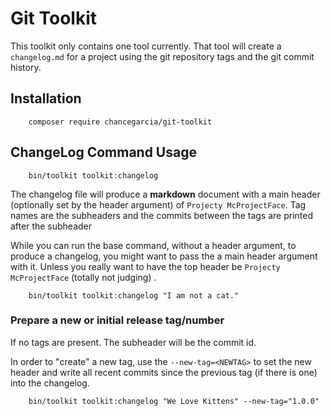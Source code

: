 # Git Toolkit

This toolkit only contains one tool currently. That tool will create a `changelog.md` for a project using the git
repository tags and the git commit history.

## Installation

        composer require chancegarcia/git-toolkit

## ChangeLog Command Usage

        bin/toolkit toolkit:changelog

The changelog file will produce a **markdown** document with a main header (optionally set by the header argument)
of `Projecty McProjectFace`. Tag names are the subheaders and the commits between the tags are printed after the
subheader

While you can run the base command, without a header argument, to produce a changelog, you might want to pass the a main
header argument with it. Unless you really want to have the top header be `Projecty McProjectFace` (totally not judging)
.

        bin/toolkit toolkit:changelog "I am not a cat."

### Prepare a new or initial release tag/number

If no tags are present. The subheader will be the commit id.

In order to "create" a new tag, use the `--new-tag=<NEWTAG>` to set the new header and write all recent commits since
the previous tag (if there is one) into the changelog.

        bin/toolkit toolkit:changelog "We Love Kittens" --new-tag="1.0.0"
